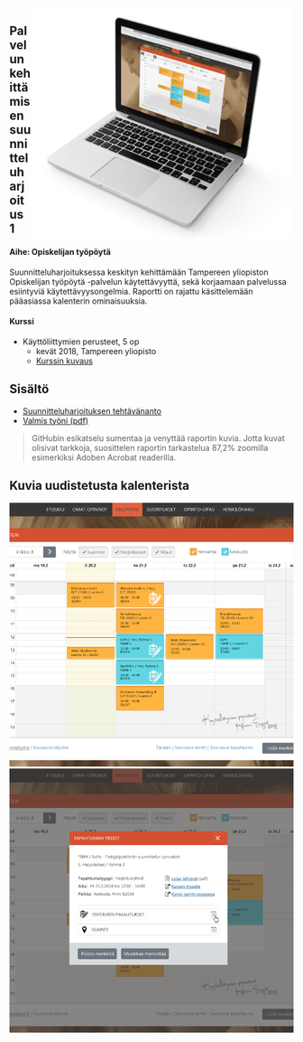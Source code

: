 <img align="right" title="Project example" src="readme/examplepic.png">

## Palvelun kehittämisen suunnitteluharjoitus 1
#### Aihe: Opiskelijan työpöytä
Suunnitteluharjoituksessa keskityn kehittämään Tampereen yliopiston Opiskelijan työpöytä -palvelun käytettävyyttä, sekä korjaamaan palvelussa esiintyviä käytettävyysongelmia. Raportti on rajattu käsittelemään pääasiassa kalenterin ominaisuuksia. 


#### Kurssi

- Käyttöliittymien perusteet, 5 op
  - kevät 2018, Tampereen yliopisto
  - [Kurssin kuvaus](https://www10.uta.fi/opas/opintojakso.htm?id=30116&lang=fi&lvv=2017&uiLang=fi)


## Sisältö

- [Suunnitteluharjoituksen tehtävänanto](SH1_tehtavananto_2018.pdf) 
- [Valmis työni (pdf)](SH1_Hanna_Enqvist-v13.pdf) 

> GitHubin esikatselu sumentaa ja venyttää raportin kuvia. Jotta kuvat olisivat tarkkoja, suosittelen raportin tarkastelua 87,2% zoomilla esimerkiksi Adoben Acrobat readerilla.

## Kuvia uudistetusta kalenterista

<p align="center">
  <img title="Project example" src="readme/uighub1.png">  
  <img title="Project example" src="readme/uighub2.png">  
</p>
